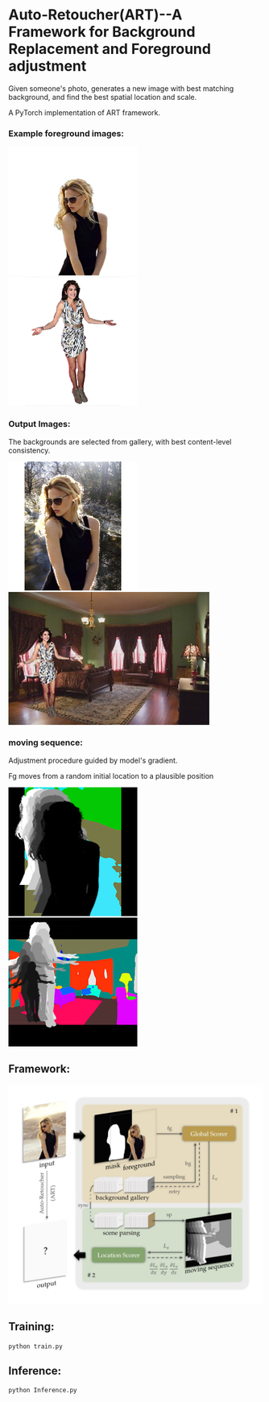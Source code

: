 # Auto-Retoucher(ART)--A Framework for Background Replacement and Foreground adjustment
Given someone's photo, generates a new image with best matching background, and find the best spatial location and scale.

A PyTorch implementation of ART framework.

### Example foreground images:

![resource/test_1.png](resource/test_1.png)
![resource/test_2.png](resource/test_2.png)

### Output Images:

The backgrounds are selected from gallery, with best content-level consistency.

![resource/result1.png](resource/demo2.png)
![resource/result1.png](resource/result1.png)

### moving sequence:
Adjustment procedure guided by model's gradient. 

Fg moves from a random initial location to a plausible position

![resource/result1_seq.png](resource/moving_sequence1.jpg)
![resource/result2_seq.png](resource/moving_sequence2.jpg)

## Framework:
![](resource/pipeline.jpg)


## Training:

```
python train.py
```

## Inference:

```
python Inference.py
```
